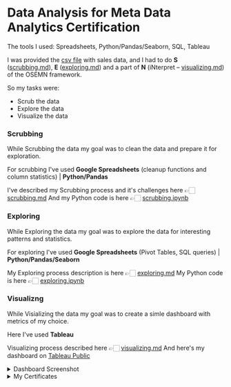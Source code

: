 # Data Analysis for Meta Data Analytics Certification

The tools I used: Spreadsheets, Python/Pandas/Seaborn, SQL, Tableau

I was provided the [csv file](transactions-pet_store-small.csv) with sales data, and I had to do **S** ([scrubbing.md](scrubbing.md)), **E** ([exploring.md](exploring.md)) and a part of **N** (iNterpret – [visualizing.md](visualizing.md)) of the OSEMN framework.

So my tasks were:

* Scrub the data
* Explore the data
* Visualize the data

### Scrubbing

While Scrubbing the data my goal was to clean the data and prepare it for exploration.

For scrubbing I've used **Google Spreadsheets** (cleanup functions and column statistics) | **Python/Pandas**

I've described my Scrubbing process and it's challenges here 👉🏻 [scrubbing.md](scrubbing.md)
And my Python code is here 👉🏻 [scrubbing.ipynb](scrubbing.ipynb)

### Exploring

While Exploring the data my goal was to explore the data for interesting patterns and statistics.

For exploring I've used **Google Spreadsheets** (Pivot Tables, SQL queries) | **Python/Pandas/Seaborn**

My Exploring process description is here 👉🏻 [exploring.md](exploring.md)
My Python code is here 👉🏻 [exploring.ipynb](exploring.ipynb)

### Visualizng

While Visializing the data my goal was to create a simle dashboard with metrics of my choice.

Here I've used **Tableau**

Visualizing process described here 👉🏻 [visualizing.md](visualizing.md)
And here's my dashboard on [Tableau Public](https://public.tableau.com/app/profile/anton.bykov/viz/DA-Spreadsheets-and-SQL-Assignment/Dashboard1)<br>

<details>
  <summary>Dashboard Screenshot</summary><br>
  
  ![dashboard screenshot](https://github.com/dvstr/Meta-Data-Analytics-Certification/blob/main/screenshots/dashboard.png)
</details>

<details>
  <summary>My Certificates</summary><br>

  ![Python Data Analytics Certificate](https://github.com/dvstr/Meta-Data-Analytics-Certification/blob/main/certificates/Python-Meta.png)

  ![Data Analysis with Spreadsheets and SQL Certificate](https://github.com/dvstr/Meta-Data-Analytics-Certification/blob/main/certificates/Spreadsheets-SQL-Meta.png)
</details>